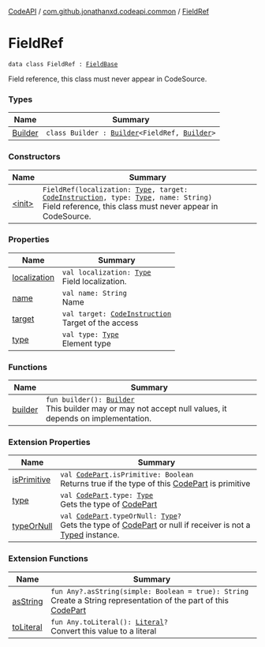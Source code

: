 [CodeAPI](../../index.md) / [com.github.jonathanxd.codeapi.common](../index.md) / [FieldRef](.)

# FieldRef

`data class FieldRef : `[`FieldBase`](../../com.github.jonathanxd.codeapi.base/-field-base/index.md)

Field reference, this class must never appear in CodeSource.

### Types

| Name | Summary |
|---|---|
| [Builder](-builder/index.md) | `class Builder : `[`Builder`](../../com.github.jonathanxd.codeapi.base/-field-base/-builder/index.md)`<FieldRef, `[`Builder`](-builder/index.md)`>` |

### Constructors

| Name | Summary |
|---|---|
| [&lt;init&gt;](-init-.md) | `FieldRef(localization: `[`Type`](http://docs.oracle.com/javase/6/docs/api/java/lang/reflect/Type.html)`, target: `[`CodeInstruction`](../../com.github.jonathanxd.codeapi/-code-instruction.md)`, type: `[`Type`](http://docs.oracle.com/javase/6/docs/api/java/lang/reflect/Type.html)`, name: String)`<br>Field reference, this class must never appear in CodeSource. |

### Properties

| Name | Summary |
|---|---|
| [localization](localization.md) | `val localization: `[`Type`](http://docs.oracle.com/javase/6/docs/api/java/lang/reflect/Type.html)<br>Field localization. |
| [name](name.md) | `val name: String`<br>Name |
| [target](target.md) | `val target: `[`CodeInstruction`](../../com.github.jonathanxd.codeapi/-code-instruction.md)<br>Target of the access |
| [type](type.md) | `val type: `[`Type`](http://docs.oracle.com/javase/6/docs/api/java/lang/reflect/Type.html)<br>Element type |

### Functions

| Name | Summary |
|---|---|
| [builder](builder.md) | `fun builder(): `[`Builder`](-builder/index.md)<br>This builder may or may not accept null values, it depends on implementation. |

### Extension Properties

| Name | Summary |
|---|---|
| [isPrimitive](../../com.github.jonathanxd.codeapi.util/is-primitive.md) | `val `[`CodePart`](../../com.github.jonathanxd.codeapi/-code-part/index.md)`.isPrimitive: Boolean`<br>Returns true if the type of this [CodePart](../../com.github.jonathanxd.codeapi/-code-part/index.md) is primitive |
| [type](../../com.github.jonathanxd.codeapi.util/type.md) | `val `[`CodePart`](../../com.github.jonathanxd.codeapi/-code-part/index.md)`.type: `[`Type`](http://docs.oracle.com/javase/6/docs/api/java/lang/reflect/Type.html)<br>Gets the type of [CodePart](../../com.github.jonathanxd.codeapi/-code-part/index.md) |
| [typeOrNull](../../com.github.jonathanxd.codeapi.util/type-or-null.md) | `val `[`CodePart`](../../com.github.jonathanxd.codeapi/-code-part/index.md)`.typeOrNull: `[`Type`](http://docs.oracle.com/javase/6/docs/api/java/lang/reflect/Type.html)`?`<br>Gets the type of [CodePart](../../com.github.jonathanxd.codeapi/-code-part/index.md) or null if receiver is not a [Typed](../../com.github.jonathanxd.codeapi.base/-typed/index.md) instance. |

### Extension Functions

| Name | Summary |
|---|---|
| [asString](../../com.github.jonathanxd.codeapi.util/kotlin.-any/as-string.md) | `fun Any?.asString(simple: Boolean = true): String`<br>Create a String representation of the part of this [CodePart](../../com.github.jonathanxd.codeapi/-code-part/index.md) |
| [toLiteral](../../com.github.jonathanxd.codeapi.util.conversion/kotlin.-any/to-literal.md) | `fun Any.toLiteral(): `[`Literal`](../../com.github.jonathanxd.codeapi.literal/-literal/index.md)`?`<br>Convert this value to a literal |
